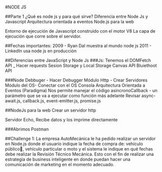 #NODE JS

##Parte 1
¿Qué es node js y para qué sirve?
Diferencia entre Node Js y Javascript
Arquitectura orientada a eventos
Node.js para la web

Entorno de ejecución de Javascript construido con el motor V8 La capa de ejecución que corre sobre el servidor.

##Fechas importantes:
2009 - Ryan Dal muestra al mundo node js
2011 - LinkedIn usa node js en producción

##Diferencias entre JavaScript y Node Js
###Js:
 Tenemos el DOMFetch API _ Hacer requests
Sesion Storage y Local Storage
Canvas API
Bluiethoot API

###Node
Debbuger - Hacer Debugger
Módulo Http - Crear Servidores
Módulo del OS- Conectar con el OS
Consola
Arquitectura Orientada a Eventos (Paradigma)
Nos permite manejar el código asincronoCallback - un parámetro que se va a ejecutar como función más adelante Revisar async-await.js, callback.js, event-emitter.js, promise.js

##NodeJs para la web
Crear un servidor http

Servidor Echo, Recibe datos y los imprime directamente

###Abrimos Postman



##Challenge 1: La empresa AutoMecánica le ha pedido realizar un servidor en Node.js donde el usuario indique la fecha de compra de: vehículo público, vehículo particular o moto y el sistema le indique en qué fechas debe realizar la Revisión Técnico Mecánica. Esto con el fin de realizar una estrategia de business inteligente en donde puedan hacer una comunicación de marketing en el momento adecuado.
